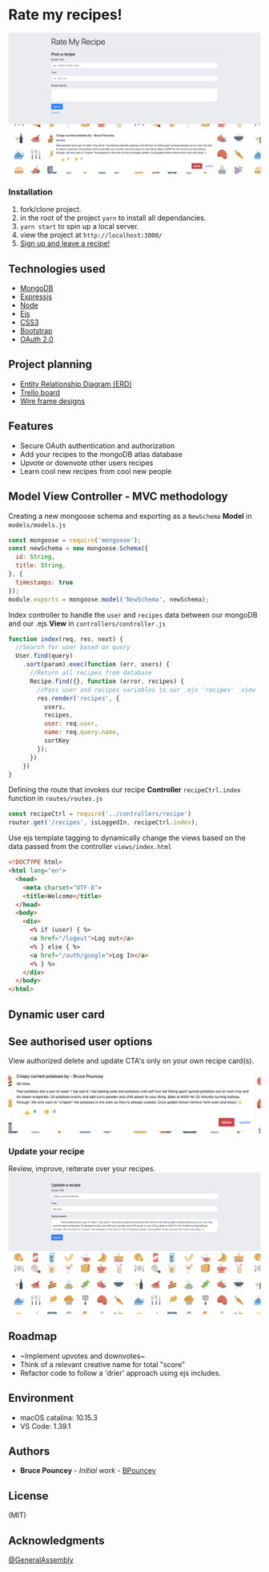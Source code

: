 # Rate my recipes!
![](./screenshots/screenshot.png)

### Installation
 1. fork/clone project.
 2. in the root of the project ```yarn``` to install all dependancies.
 3. ```yarn start``` to spin up a local server.
 4. view the project at ```http://localhost:3000/```
 5. [Sign up and leave a recipe!](https://rate-my-recipe.herokuapp.com/)

## Technologies used
* [MongoDB](https://www.mongodb.com/)
* [Expressjs](https://expressjs.com/)
* [Node](https://nodejs.org/)
* [Ejs](https://ejs.co/)
* [CSS3](https://css-tricks.com/)
* [Bootstrap](https://getbootstrap.com/)
* [OAuth 2.0](https://oauth.net/2/)

## Project planning
 * [Entity Relationship Diagram (ERD)](https://app.lucidchart.com/invitations/accept/396b21e3-808b-4085-beb1-f905c40158f1)
 * [Trello board](https://trello.com/b/wYkU0vrk/ga)
 * [Wire frame designs](https://git.generalassemb.ly/Bruce-TO/RateMyRecipe/tree/master/wireframes)

## Features
 * Secure OAuth authentication and authorization 
 * Add your recipes to the mongoDB atlas database
 * Upvote or downvote other users recipes
 * Learn cool new recipes from cool new people

## Model View Controller - MVC methodology 
Creating a new mongoose schema and exporting as a ```NewSchema``` **Model** in ```models/models.js```
```javascript
const mongoose = require('mongoose');
const newSchema = new mongoose.Schema({
  id: String,
  title: String,
}, {
  timestamps: true
});
module.exports = mongoose.model('NewSchema', newSchema);
```
Index controller to handle the ```user``` and ```recipes``` data between our mongoDB and our .ejs **View** in ```controllers/controller.js```
```javascript
function index(req, res, next) {
  //Search for user based on query
  User.find(query)
    .sort(param).exec(function (err, users) {
      //Return all recipes from database
      Recipe.find({}, function (error, recipes) {
        //Pass user and recipes variables to our .ejs 'recipes'  view
        res.render('recipes', {
          users,
          recipes,
          user: req.user,
          name: req.query.name,
          sortKey
        });
      })
    })
}
```
Defining the route that invokes our recipe **Controller** ```recipeCtrl.index``` function in  ```routes/routes.js```
```javascript
const recipeCtrl = require('../controllers/recipe')
router.get('/recipes', isLoggedIn, recipeCtrl.index);
```
Use ejs template tagging to dynamically change the views based on the data passed from the controller ```views/index.html```
```html
<!DOCTYPE html>
<html lang="en">
  <head>
    <meta charset="UTF-8">
    <title>Welcome</title>
  </head>
  <body>
    <div>
      <% if (user) { %>
      <a href="/logout">Log out</a>
      <% } else { %>
      <a href="/auth/google">Log In</a>
      <% } %>
    </div>
  </body>
</html>
```
## Dynamic user card

## See authorised user options
View authorized delete and update CTA's only on your own recipe card(s).
![](./screenshots/recipe-card.png)

### Update your recipe
Review, improve, reiterate over your recipes.
![](./screenshots/update-preview.png)

## Roadmap
 * ~Implement upvotes and downvotes~ 
 * Think of a relevant creative name for total "score"
 * Refactor code to follow a 'drier' approach using ejs includes.

## Environment
* macOS catalina: 10.15.3
* VS Code: 1.39.1

## Authors
* **Bruce Pouncey** - *Initial work* - [BPouncey](https://github.com/BPouncey)

## License
(MIT)

## Acknowledgments
[@GeneralAssembly](https://generalassemb.ly/)
